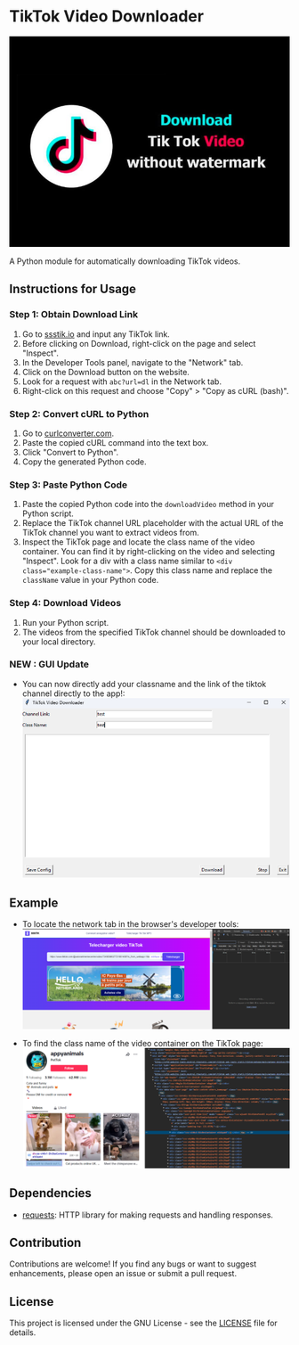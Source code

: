 # TikTok Video Downloader

![Image Example](images/ex.jpg)

A Python module for automatically downloading TikTok videos.

## Instructions for Usage

### Step 1: Obtain Download Link

1. Go to [ssstik.io](https://ssstik.io/) and input any TikTok link.
2. Before clicking on Download, right-click on the page and select "Inspect".
3. In the Developer Tools panel, navigate to the "Network" tab.
4. Click on the Download button on the website.
5. Look for a request with `abc?url=dl` in the Network tab.
6. Right-click on this request and choose "Copy" > "Copy as cURL (bash)".

### Step 2: Convert cURL to Python

1. Go to [curlconverter.com](https://curlconverter.com/).
2. Paste the copied cURL command into the text box.
3. Click "Convert to Python".
4. Copy the generated Python code.

### Step 3: Paste Python Code

1. Paste the copied Python code into the `downloadVideo` method in your Python script.
2. Replace the TikTok channel URL placeholder with the actual URL of the TikTok channel you want to extract videos from.
3. Inspect the TikTok page and locate the class name of the video container. You can find it by right-clicking on the video and selecting "Inspect". Look for a div with a class name similar to `<div class="example-class-name">`. Copy this class name and replace the `className` value in your Python code.

### Step 4: Download Videos

1. Run your Python script.
2. The videos from the specified TikTok channel should be downloaded to your local directory.
### NEW : GUI Update

- You can now directly add your classname and the link of the tiktok channel directly to the app!:
  ![App look](images/ex3.png)

## Example

- To locate the network tab in the browser's developer tools:
  ![Where is Network located](images/ex1.png)

- To find the class name of the video container on the TikTok page:
  ![Where is classname located](images/ex2.png)

## Dependencies

- [requests](https://pypi.org/project/requests/): HTTP library for making requests and handling responses.

## Contribution

Contributions are welcome! If you find any bugs or want to suggest enhancements, please open an issue or submit a pull request.

## License

This project is licensed under the GNU License - see the [LICENSE](LICENSE) file for details.